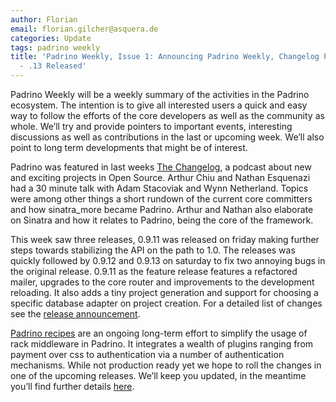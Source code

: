 ```yaml
---
author: Florian
email: florian.gilcher@asquera.de
categories: Update
tags: padrino weekly
title: 'Padrino Weekly, Issue 1: Announcing Padrino Weekly, Changelog Podcast, 0.9.11
  - .13 Released'
---
```


Padrino Weekly will be a weekly summary of the activities in the Padrino ecosystem. The intention is to give all interested users a quick and easy way to follow the efforts of the core developers as well as the community as whole. We’ll try and provide pointers to important events, interesting discussions as well as contributions in the last or upcoming week. We’ll also point to long term developments that might be of interest.

<break>

Padrino was featured in last weeks [The Changelog](http://changelogshow.com/105/5806-episode-0-2-7-padrino-sinatra-based-ruby-web-framework), a podcast about new and exciting projects in Open Source. Arthur Chiu and Nathan Esquenazi had a 30 minute talk with Adam Stacoviak and Wynn Netherland. Topics were among other things a short rundown of the current core committers and how sinatra\_more became Padrino. Arthur and Nathan also elaborate on Sinatra and how it relates to Padrino, being the core of the framework.

This week saw three releases, 0.9.11 was released on friday making further steps towards stabilizing the API on the path to 1.0. The releases was quickly followed by 0.9.12 and 0.9.13 on saturday to fix two annoying bugs in the original release. 0.9.11 as the feature release features a refactored mailer, upgrades to the core router and improvements to the development reloading. It also adds a tiny project generation and support for choosing a specific database adapter on project creation. For a detailed list of changes see the [release announcement](http://www.padrinorb.com/blog/padrino-0-9-11-release-overview).

[Padrino recipes](http://github.com/padrino/padrino-recipes) are an ongoing long-term effort to simplify the usage of rack middleware in Padrino. It integrates a wealth of plugins ranging from payment over css to authentication via a number of authentication mechanisms. While not production ready yet we hope to roll the changes in one of the upcoming releases. We’ll keep you updated, in the meantime you’ll find further details [here](http://github.com/padrino/padrino-recipes).
